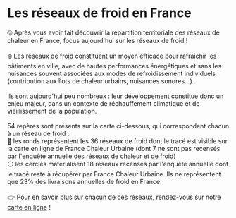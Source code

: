 # Les réseaux de froid en France

🤓 Après vous avoir fait découvrir la répartition territoriale des réseaux de chaleur en France, focus aujourd'hui sur les réseaux de froid !\
\
❄️ Les réseaux de froid constituent un moyen efficace pour rafraîchir les bâtiments en ville, avec de hautes performances énergétiques et sans les nuisances souvent associées aux modes de refroidissement individuels (contribution aux îlots de chaleur urbains, nuisances sonores...).\
\
Ils sont aujourd'hui peu nombreux : leur développement constitue donc un enjeu majeur, dans un contexte de réchauffement climatique et de vieillissement de la population.\
\
54 repères sont présents sur la carte ci-dessous, qui correspondent chacun à un réseau de froid :\
🔵 les ronds représentent les 36 réseaux de froid dont le tracé est visible sur la carte en ligne de France Chaleur Urbaine (dont 7 ne sont pas recensés par l'enquête annuelle des réseaux de chaleur et de froid)\
⚪ les cercles matérialisent 18 réseaux recensés par l'enquête annuelle dont le tracé reste à récupérer par France Chaleur Urbaine. Ils ne représentent que 23% des livraisons annuelles de froid en France.\
\
👉 Pour en savoir plus sur chacun de ces réseaux, rendez-vous sur notre [carte en ligne](https://france-chaleur-urbaine.beta.gouv.fr/carte) !
